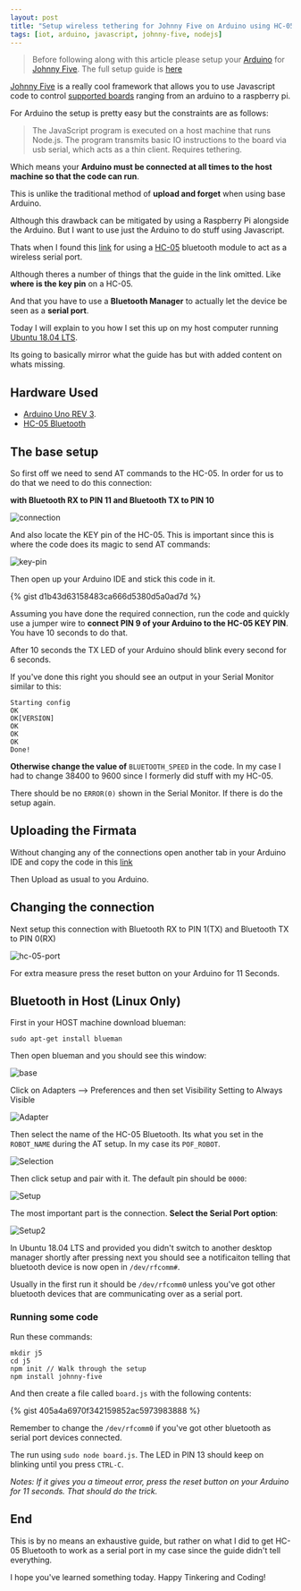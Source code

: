 ```yaml
---
layout: post
title: "Setup wireless tethering for Johnny Five on Arduino using HC-05 Bluetooth Module"
tags: [iot, arduino, javascript, johnny-five, nodejs]
---
```


> Before following along with this article please setup your [Arduino][arduino] for [Johnny Five][j5]. The full setup guide is [here][arduino-j5-setup]

[Johnny Five][j5] is a really cool framework that allows you to use Javascript code to control [supported boards][supported] ranging from an arduino to a raspberry pi.

For Arduino the setup is pretty easy but the constraints are as follows:

> The JavaScript program is executed on a host machine that runs Node.js. The program transmits basic IO instructions to the board via usb serial, which acts as a thin client. Requires tethering.

Which means your **Arduino must be connected at all times to the host machine so that the code can run**. 

This is unlike the traditional method of **upload and forget** when using base Arduino.

Although this drawback can be mitigated by using a Raspberry Pi alongside the Arduino. But I want to use just the Arduino to do stuff using Javascript.

Thats when I found this [link][hc-05-link] for using a [HC-05][hc-05] bluetooth module to act as a wireless serial port.

Although theres a number of things that the guide in the link omitted. Like **where is the key pin** on a HC-05.

And that you have to use a **Bluetooth Manager** to actually let the device be seen as a **serial port**.

Today I will explain to you how I set this up on my host computer running [Ubuntu 18.04 LTS][ubuntu-18.04].

Its going to basically mirror what the guide has but with added content on whats missing.

## Hardware Used

* [Arduino Uno REV 3][arduino-uno]. 
* [HC-05 Bluetooth][hc-05]

## The base setup

So first off we need to send AT commands to the HC-05. In order for us to do that we need to do this connection:

**with Bluetooth RX to PIN 11 and Bluetooth TX to PIN 10**

![connection](/assets/images/hc-05-setup.png)

And also locate the KEY pin of the HC-05. This is important since this is where the code does its magic to send AT commands:

![key-pin](/assets/images/key-pin.png)

Then open up your Arduino IDE and stick this code in it.

{% gist d1b43d63158483ca666d5380d5a0ad7d %}

Assuming you have done the required connection, run the code and quickly use a jumper wire to **connect PIN 9 of your Arduino to the HC-05 KEY PIN**. You have 10 seconds to do that.

After 10 seconds the TX LED of your Arduino should blink every second for 6 seconds.

If you've done this right you should see an output in your Serial Monitor similar to this:

    Starting config
    OK
    OK[VERSION]
    OK
    OK
    OK
    Done!

**Otherwise change the value of** `BLUETOOTH_SPEED` in the code. In my case I had to change 38400 to 9600 since I formerly did stuff with my HC-05.

There should be no `ERROR(0)` shown in the Serial Monitor. If there is do the setup again.

## Uploading the Firmata

Without changing any of the connections open another tab in your Arduino IDE and copy the code in this [link][firmata]

Then Upload as usual to you Arduino.

## Changing the connection

Next setup this connection with Bluetooth RX to PIN 1(TX) and Bluetooth TX to PIN 0(RX)

![hc-05-port](/assets/images/hc-05-port.png)

For extra measure press the reset button on your Arduino for 11 Seconds.

## Bluetooth in Host (Linux Only)

First in your HOST machine download blueman:

    sudo apt-get install blueman    

Then open blueman and you should see this window:

![base](/assets/images/blueman.png)

Click on Adapters --> Preferences and then set  Visibility Setting to Always Visible

![Adapter](/assets/images/adapter.png)

Then select the name of the HC-05 Bluetooth. Its what you set in the `ROBOT_NAME` during the AT setup. In my case its `POF_ROBOT`.

![Selection](/assets/images/blueman.png)

Then click setup and pair with it. The default pin should be `0000`:

![Setup](/assets/images/setup_1.png)

The most important part is the connection. **Select the Serial Port option**:

![Setup2](/assets/images/setup_2.png)

In Ubuntu 18.04 LTS and provided you didn't switch to another desktop manager shortly after pressing next you should see a notificaiton telling that bluetooth device is now open in `/dev/rfcomm#`.

Usually in the first run it should be `/dev/rfcomm0` unless you've got other bluetooth devices that are communicating over as a serial port.

### Running some code

Run these commands:

    mkdir j5
    cd j5
    npm init // Walk through the setup
    npm install johnny-five

And then create a file called `board.js` with the following contents:

{% gist 405a4a6970f342159852ac5973983888 %}

Remember to change the `/dev/rfcomm0` if you've got other bluetooth as serial port devices connected.

The run using `sudo node board.js`. The LED in PIN 13 should keep on blinking until you press `CTRL-C`.

*Notes: If it gives you a timeout error, press the reset button on your Arduino for 11 seconds. That should do the trick.*

## End

This is by no means an exhaustive guide, but rather on what I did to get HC-05 Bluetooth to work as a serial port in my case since the guide didn't tell everything.

I hope you've learned something today. Happy Tinkering and Coding!

[firmata]: https://gist.github.com/cookiengineer/4f292c952209e0f74d4c18b995dac855
[hc-05]: https://shopee.ph/HC-05-6-Pin-Wireless-Bluetooth-RF-Transceiver-Module-Serial-For-Arduino-i.45275464.1470448683/similar?from=ads&gclid=EAIaIQobChMI4fHK18nG3gIVTAQqCh1_vwhBEAQYASABEgIPs_D_BwE
[arduino-uno]: https://store.arduino.cc/usa/arduino-uno-rev3
[j5]: http://johnny-five.io/
[arduino]: https://www.arduino.cc/
[supported]: http://johnny-five.io/platform-support/
[arduino-j5-setup]: https://github.com/rwaldron/johnny-five/wiki/Getting-Started#trouble-shooting
[hc-05-link]: https://github.com/rwaldron/johnny-five/wiki/Getting-Started-with-Johnny-Five-and-HC-05-Bluetooth-Serial-Port-Module
[ubuntu-18.04]: http://releases.ubuntu.com/18.04/
